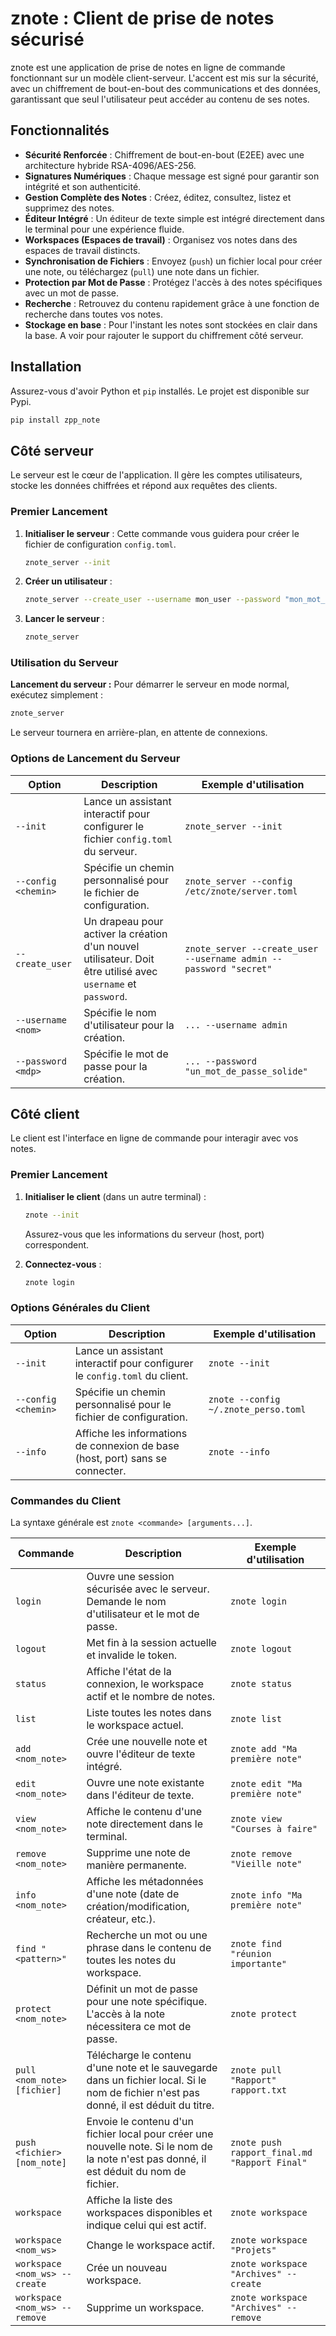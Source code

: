 # znote : Client de prise de notes sécurisé

znote est une application de prise de notes en ligne de commande fonctionnant sur un modèle client-serveur. L'accent est mis sur la sécurité, avec un chiffrement de bout-en-bout des communications et des données, garantissant que seul l'utilisateur peut accéder au contenu de ses notes.


## Fonctionnalités

- **Sécurité Renforcée** : Chiffrement de bout-en-bout (E2EE) avec une architecture hybride RSA-4096/AES-256.
- **Signatures Numériques** : Chaque message est signé pour garantir son intégrité et son authenticité.
- **Gestion Complète des Notes** : Créez, éditez, consultez, listez et supprimez des notes.
- **Éditeur Intégré** : Un éditeur de texte simple est intégré directement dans le terminal pour une expérience fluide.
- **Workspaces (Espaces de travail)** : Organisez vos notes dans des espaces de travail distincts.
- **Synchronisation de Fichiers** : Envoyez (`push`) un fichier local pour créer une note, ou téléchargez (`pull`) une note dans un fichier.
- **Protection par Mot de Passe** : Protégez l'accès à des notes spécifiques avec un mot de passe.
- **Recherche** : Retrouvez du contenu rapidement grâce à une fonction de recherche dans toutes vos notes.
- **Stockage en base** : Pour l'instant les notes sont stockées en clair dans la base. A voir pour rajouter le support du chiffrement côté serveur.

## Installation

Assurez-vous d'avoir Python et `pip` installés. Le projet est disponible sur Pypi.

```bash
pip install zpp_note
```

## Côté serveur

Le serveur est le cœur de l'application. Il gère les comptes utilisateurs, stocke les données chiffrées et répond aux requêtes des clients.

### Premier Lancement

1.  **Initialiser le serveur** : Cette commande vous guidera pour créer le fichier de configuration `config.toml`.
    ```bash
    znote_server --init
    ```

2.  **Créer un utilisateur** :
    ```bash
    znote_server --create_user --username mon_user --password "mon_mot_de_passe"
    ```

3.  **Lancer le serveur** :
    ```bash
    znote_server
    ```

### Utilisation du Serveur

**Lancement du serveur :**
Pour démarrer le serveur en mode normal, exécutez simplement :
```bash
znote_server
```
Le serveur tournera en arrière-plan, en attente de connexions.

### Options de Lancement du Serveur

| Option              | Description                                                                                             | Exemple d'utilisation                                                 |
| ------------------- | ------------------------------------------------------------------------------------------------------- | ---------------------------------------------------------------------- |
| `--init`            | Lance un assistant interactif pour configurer le fichier `config.toml` du serveur.                      | `znote_server --init`                                                      |
| `--config <chemin>` | Spécifie un chemin personnalisé pour le fichier de configuration.                                       | `znote_server --config /etc/znote/server.toml`                         |
| `--create_user`     | Un drapeau pour activer la création d'un nouvel utilisateur. Doit être utilisé avec `username` et `password`. | `znote_server --create_user --username admin --password "secret"`      |
| `--username <nom>`  | Spécifie le nom d'utilisateur pour la création.                                                         | `... --username admin`                                                 |
| `--password <mdp>`  | Spécifie le mot de passe pour la création.                                                              | `... --password "un_mot_de_passe_solide"`                              |


## Côté client

Le client est l'interface en ligne de commande pour interagir avec vos notes.

### Premier Lancement

1.  **Initialiser le client** (dans un autre terminal) :
    ```bash
    znote --init
    ```
    Assurez-vous que les informations du serveur (host, port) correspondent.

2.  **Connectez-vous** :
    ```bash
    znote login
    ```

### Options Générales du Client

| Option              | Description                                                                    | Exemple d'utilisation                         |
| ------------------- | ------------------------------------------------------------------------------ | -------------------------------------------- |
| `--init`            | Lance un assistant interactif pour configurer le `config.toml` du client.      | `znote --init`                               |
| `--config <chemin>` | Spécifie un chemin personnalisé pour le fichier de configuration.              | `znote --config ~/.znote_perso.toml`         |
| `--info`            | Affiche les informations de connexion de base (host, port) sans se connecter.  | `znote --info`                               |

### Commandes du Client

La syntaxe générale est `znote <commande> [arguments...]`.

| Commande                       | Description                                                                                                                            | Exemple d'utilisation                                                  |
| ------------------------------ | -------------------------------------------------------------------------------------------------------------------------------------- | ---------------------------------------------------------------------- |
| `login`                        | Ouvre une session sécurisée avec le serveur. Demande le nom d'utilisateur et le mot de passe.                                          | `znote login`                                                          |
| `logout`                       | Met fin à la session actuelle et invalide le token.                                                                                    | `znote logout`                                                         |
| `status`                       | Affiche l'état de la connexion, le workspace actif et le nombre de notes.                                                              | `znote status`                                                         |
| `list`                         | Liste toutes les notes dans le workspace actuel.                                                                                       | `znote list`                                                           |
| `add <nom_note>`               | Crée une nouvelle note et ouvre l'éditeur de texte intégré.                                                                            | `znote add "Ma première note"`                                         |
| `edit <nom_note>`              | Ouvre une note existante dans l'éditeur de texte.                                                                                      | `znote edit "Ma première note"`                                        |
| `view <nom_note>`              | Affiche le contenu d'une note directement dans le terminal.                                                                            | `znote view "Courses à faire"`                                         |
| `remove <nom_note>`            | Supprime une note de manière permanente.                                                                                               | `znote remove "Vieille note"`                                          |
| `info <nom_note>`              | Affiche les métadonnées d'une note (date de création/modification, créateur, etc.).                                                    | `znote info "Ma première note"`                                        |
| `find "<pattern>"`             | Recherche un mot ou une phrase dans le contenu de toutes les notes du workspace.                                                       | `znote find "réunion importante"`                                      |
| `protect <nom_note>`           | Définit un mot de passe pour une note spécifique. L'accès à la note nécessitera ce mot de passe.                                        | `znote protect`                                              |
| `pull <nom_note> [fichier]`    | Télécharge le contenu d'une note et le sauvegarde dans un fichier local. Si le nom de fichier n'est pas donné, il est déduit du titre. | `znote pull "Rapport" rapport.txt`                                     |
| `push <fichier> [nom_note]`    | Envoie le contenu d'un fichier local pour créer une nouvelle note. Si le nom de la note n'est pas donné, il est déduit du nom de fichier. | `znote push rapport_final.md "Rapport Final"`                          |
| `workspace`                    | Affiche la liste des workspaces disponibles et indique celui qui est actif.                                                            | `znote workspace`                                                      |
| `workspace <nom_ws>`           | Change le workspace actif.                                                                                                             | `znote workspace "Projets"`                                            |
| `workspace <nom_ws> --create`  | Crée un nouveau workspace.                                                                                                             | `znote workspace "Archives" --create`                                  |
| `workspace <nom_ws> --remove`  | Supprime un workspace.                                                                                                                 | `znote workspace "Archives" --remove`                                  |
